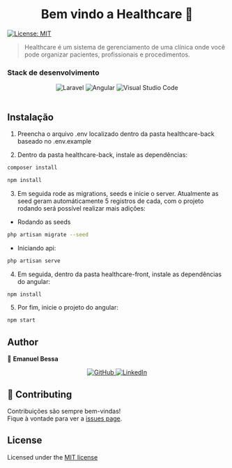 <h1 align="center">Bem vindo a Healthcare 👋</h1>
<p>
  <a href="#" target="_blank">
    <img alt="License: MIT" src="https://img.shields.io/badge/License-MIT-yellow.svg" />
  </a>
</p>

> Healthcare é um sistema de gerenciamento de uma clínica onde você pode organizar pacientes, profissionais e procedimentos.

### Stack de desenvolvimento
<div align="center"> 
  <img alt="Laravel" src="https://img.shields.io/badge/Laravel-FF2D20?style=for-the-badge&logo=laravel&logoColor=white" />
  <img alt="Angular" src="https://img.shields.io/badge/angular-%23DD0031.svg?style=for-the-badge&logo=angular&logoColor=white"/>
  <img alt="Visual Studio Code" src="https://img.shields.io/badge/VisualStudioCode-0078d7.svg?style=for-the-badge&logo=visual-studio-code&logoColor=white"/>
</div>

<br />

## Instalação
1. Preencha o arquivo .env localizado dentro da pasta healthcare-back baseado no .env.example

2. Dentro da pasta healthcare-back, instale as dependências:
```sh
composer install
```
```sh
npm install
```
3. Em seguida rode as migrations, seeds e inicie o server. Atualmente as seed geram automáticamente 5 registros de cada, com o projeto rodando será possível realizar mais adições:

* Rodando as seeds
```sh
php artisan migrate --seed
```
* Iniciando api:
```sh
php artisan serve
```
4. Em seguida, dentro da pasta healthcare-front, instale as dependências do angular:
```sh
npm install
``` 
5. Por fim, inicie o projeto do angular:
```sh
npm start
```

## Author

👤 **Emanuel Bessa**
<div align="center">
  <a href="https://github.com/Emanuelbessa" target="_blank" title="Github">
    <img alt="GitHub" src="https://img.shields.io/badge/github-%23121011.svg?style=for-the-badge&logo=github&logoColor=white"/>
  </a>
  <a href="https://www.linkedin.com/in/emanuel-bessa-825363205/" target="_blank" title="Linkedin">
    <img alt="LinkedIn" src="https://img.shields.io/badge/linkedin-%230077B5.svg?style=for-the-badge&logo=linkedin&logoColor=white"/>
  </a>
</div>

## 🤝 Contributing

Contribuições são sempre bem-vindas!<br />Fique à vontade para ver a [issues page](https://github.com/Emanuelbessa/healthcare/issues). 

## License

Licensed under the [MIT license](LICENSE)
